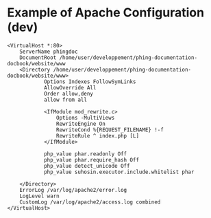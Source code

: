 
# Example of Apache Configuration (dev) #
    
    <VirtualHost *:80>
        ServerName phingdoc
        DocumentRoot /home/user/developpement/phing-documentation-docbook/website/www
        <Directory /home/user/developpement/phing-documentation-docbook/website/www>
                Options Indexes FollowSymLinks
                AllowOverride All
                Order allow,deny
                allow from all
                
                <IfModule mod_rewrite.c>
                    Options -MultiViews
                    RewriteEngine On
                    RewriteCond %{REQUEST_FILENAME} !-f
                    RewriteRule ^ index.php [L]
                </IfModule>
                
                php_value phar.readonly Off
                php_value phar.require_hash Off
                php_value detect_unicode Off
                php_value suhosin.executor.include.whitelist phar
                
        </Directory>
        ErrorLog /var/log/apache2/error.log
        LogLevel warn
        CustomLog /var/log/apache2/access.log combined
    </VirtualHost>

